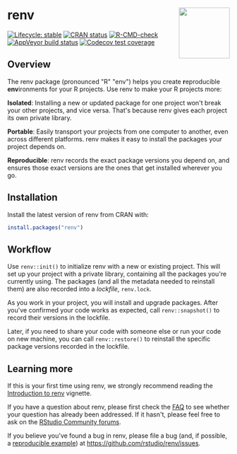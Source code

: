 # renv<a href="https://rstudio.github.io/renv/"><img src="man/figures/logo.svg" align="right" height="115"/></a>

<!-- badges: start -->

[![Lifecycle: stable](https://img.shields.io/badge/lifecycle-stable-brightgreen.svg)](https://lifecycle.r-lib.org/articles/stages.html) [![CRAN status](https://www.r-pkg.org/badges/version/renv)](https://CRAN.R-project.org/package=renv) [![R-CMD-check](https://github.com/rstudio/renv/workflows/R-CMD-check/badge.svg)](https://github.com/rstudio/renv/actions) [![AppVeyor build status](https://ci.appveyor.com/api/projects/status/github/rstudio/renv?branch=main&svg=true)](https://ci.appveyor.com/project/rstudio/renv) [![Codecov test coverage](https://codecov.io/gh/rstudio/renv/branch/main/graph/badge.svg)](https://app.codecov.io/gh/rstudio/renv?branch=main)

<!-- badges: end -->

## Overview

The renv package (pronounced "R" "env") helps you create **r**eproducible **env**ironments for your R projects.
Use renv to make your R projects more:

**Isolated**: Installing a new or updated package for one project won't break your other projects, and vice versa.
That's because renv gives each project its own private library.

**Portable**: Easily transport your projects from one computer to another, even across different platforms.
renv makes it easy to install the packages your project depends on.

**Reproducible**: renv records the exact package versions you depend on, and ensures those exact versions are the ones that get installed wherever you go.

## Installation

Install the latest version of renv from CRAN with:

``` r
install.packages("renv")
```

## Workflow

Use `renv::init()` to initialize renv with a new or existing project.
This will set up your project with a private library, containing all the packages you're currently using.
The packages (and all the metadata needed to reinstall them) are also recorded into a *lockfile*, `renv.lock`.

As you work in your project, you will install and upgrade packages.
After you've confirmed your code works as expected, call `renv::snapshot()` to record their versions in the lockfile.

Later, if you need to share your code with someone else or run your code on new machine, you can call `renv::restore()` to reinstall the specific package versions recorded in the lockfile.

## Learning more

If this is your first time using renv, we strongly recommend reading the [Introduction to renv](https://rstudio.github.io/renv/articles/renv.html) vignette.

If you have a question about renv, please first check the [FAQ](https://rstudio.github.io/renv/articles/faq.html) to see whether your question has already been addressed.
If it hasn't, please feel free to ask on the [RStudio Community forums](https://community.rstudio.com).

If you believe you've found a bug in renv, please file a bug (and, if possible, a [reproducible example](https://reprex.tidyverse.org)) at <https://github.com/rstudio/renv/issues>.
